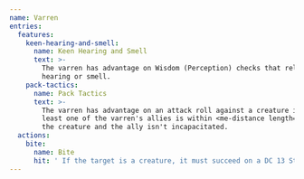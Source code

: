 ```yaml
---
name: Varren
entries:
  features:
    keen-hearing-and-smell:
      name: Keen Hearing and Smell
      text: >-
        The varren has advantage on Wisdom (Perception) checks that rely on
        hearing or smell.
    pack-tactics:
      name: Pack Tactics
      text: >-
        The varren has advantage on an attack roll against a creature if at
        least one of the varren's allies is within <me-distance length='5' /> of
        the creature and the ally isn't incapacitated.
  actions:
    bite:
      name: Bite
      hit: ' If the target is a creature, it must succeed on a DC 13 Strength saving throw or be knocked prone'
---
```

